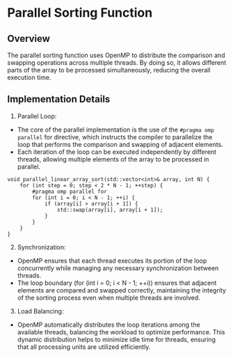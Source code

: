 # Parallel Sorting Function
## Overview
The parallel sorting function uses OpenMP to distribute the comparison and swapping operations across multiple threads. By doing so, it allows different parts of the array to be processed simultaneously, reducing the overall execution time.

## Implementation Details
1. Parallel Loop:
  - The core of the parallel implementation is the use of the `#pragma omp parallel` for directive, which instructs the compiler to parallelize the loop that performs the comparison and swapping of adjacent elements.
  - Each iteration of the loop can be executed independently by different threads, allowing multiple elements of the array to be processed in parallel.
```
void parallel_linear_array_sort(std::vector<int>& array, int N) {
    for (int step = 0; step < 2 * N - 1; ++step) {        
        #pragma omp parallel for        
        for (int i = 0; i < N - 1; ++i) {        
            if (array[i] > array[i + 1]) {
                std::swap(array[i], array[i + 1]);
            }
        }
    }
}
```
2. Synchronization:

  - OpenMP ensures that each thread executes its portion of the loop concurrently while managing any necessary synchronization between threads.
  - The loop boundary (for (int i = 0; i < N - 1; ++i)) ensures that adjacent elements are compared and swapped correctly, maintaining the integrity of the sorting process even when multiple threads are involved.
3. Load Balancing:

  - OpenMP automatically distributes the loop iterations among the available threads, balancing the workload to optimize performance.
This dynamic distribution helps to minimize idle time for threads, ensuring that all processing units are utilized efficiently.
